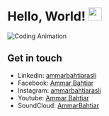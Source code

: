 

# Hello, World! <img src="https://raw.githubusercontent.com/MartinHeinz/MartinHeinz/master/wave.gif" width="30px">

<img alt="Coding Animation" src="https://raw.githubusercontent.com/gist/patevs/b007a0e98fb216438d4cbf559fac4166/raw/88f20c9d749d756be63f22b09f3c4ac570bc5101/programming.gif">

## Get in touch
- Linkedin: [ammarbahtiarasli](https://www.linkedin.com/in/ammarbahtiarasli/)
- Facebook: [Ammar Bahtiar](https://web.facebook.com/profile.php?id=100013569643281)
- Instagram: [ammarbahtiarasli](https://instagram.com/ammarbahtiarasli/)
- Youtube: [Ammar Bahtiar](https://www.youtube.com/channel/UCEXpr4u-sgNTTGetJ-av7Zg)
- SoundCloud: [AmmarBahtiar](https://soundcloud.com/ammarbahtiarasli)
